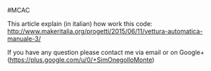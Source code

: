 #MCAC

This article explain (in italian) how work this code:
http://www.makeritalia.org/progetti/2015/06/11/vettura-automatica-manuale-3/

If you have any question please contact me via email or on Google+ (https://plus.google.com/u/0/+SimOnegolloMonte)
